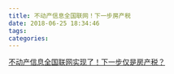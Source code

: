 ```yaml
---
title: 不动产信息全国联网！下一步房产税
date: 2018-06-25 18:34:46
tags:
categories:
---
```

[不动产信息全国联网实现了！下一步仅是房产税？](https://zhidao.baidu.com/daily/view?id=131400)